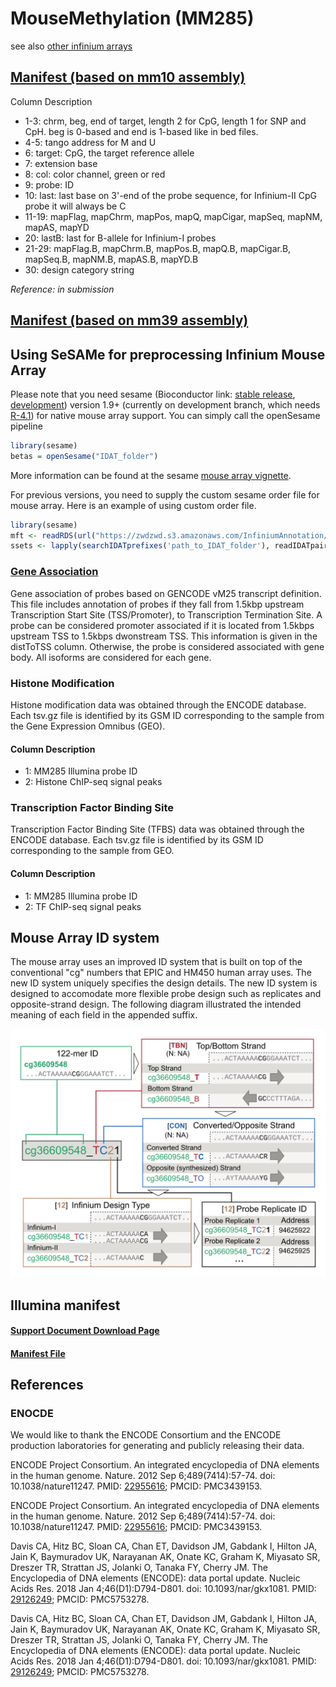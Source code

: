 # MouseMethylation (MM285)

see also [other infinium arrays](README.md)

## [Manifest (based on mm10 assembly)](https://zwdzwd.s3.amazonaws.com/InfiniumAnnotation/current/MM285/MM285.mm10.manifest.tsv.gz)

Column Description
- 1-3: chrm, beg, end of target, length 2 for CpG, length 1 for SNP and CpH. beg is 0-based and end is 1-based like in bed files.
- 4-5: tango address for M and U
- 6: target: CpG, the target reference allele
- 7: extension base
- 8: col: color channel, green or red
- 9: probe: ID
- 10: last: last base on 3'-end of the probe sequence, for Infinium-II CpG probe it will always be C
- 11-19: mapFlag, mapChrm, mapPos, mapQ, mapCigar, mapSeq, mapNM, mapAS, mapYD
- 20: lastB: last for B-allele for Infinium-I probes
- 21-29: mapFlag.B, mapChrm.B, mapPos.B, mapQ.B, mapCigar.B, mapSeq.B, mapNM.B, mapAS.B, mapYD.B
- 30: design category string

_Reference: in submission_

## [Manifest (based on mm39 assembly)](https://zwdzwd.s3.amazonaws.com/InfiniumAnnotation/current/MM285/MM285.mm39.manifest.tsv.gz)

## Using SeSAMe for preprocessing Infinium Mouse Array

Please note that you need sesame (Bioconductor link: [stable release](https://bioconductor.org/packages/release/bioc/html/sesame.html), [development](https://bioconductor.org/packages/devel/bioc/html/sesame.html)) version 1.9+ (currently on development branch, which needs [R-4.1](https://cran.r-project.org/bin/windows/base/rdevel.html)) for native mouse array support. You can simply call the openSesame pipeline

```R
library(sesame)
betas = openSesame("IDAT_folder")
```

More information can be found at the sesame [mouse array vignette](https://bioconductor.org/packages/devel/bioc/vignettes/sesame/inst/doc/mouse.html).

For previous versions, you need to supply the custom sesame order file for mouse array. Here is an example of using custom order file.

```R
library(sesame)
mft <- readRDS(url("https://zwdzwd.s3.amazonaws.com/InfiniumAnnotation/current/MM285/MM285.address.rds"))
ssets <- lapply(searchIDATprefixes('path_to_IDAT_folder'), readIDATpair, manifest=mft$ordering, controls=mft$controls, platform='MM285')
```

### [Gene Association](https://zwdzwd.s3.amazonaws.com/InfiniumAnnotation/current/MM285/MM285.mm10.manifest.gencode.vM25.tsv.gz)

Gene association of probes based on GENCODE vM25 transcript definition. This file includes annotation of probes if they fall from 1.5kbp upstream Transcription Start Site (TSS/Promoter), to Transcription Termination Site. A probe can be considered promoter associated if it is located from 1.5kbps upstream TSS to 1.5kbps dwonstream TSS. This information is given in the distToTSS column. Otherwise, the probe is considered associated with gene body. All isoforms are considered for each gene.

### Histone Modification 

Histone modification data was obtained through the ENCODE database. Each tsv.gz file is identified by its GSM ID corresponding to the sample from the Gene Expression Omnibus (GEO).
 
#### Column Description
- 1: MM285 Illumina probe ID
- 2: Histone ChIP-seq signal peaks

### Transcription Factor Binding Site 

Transcription Factor Binding Site (TFBS) data was obtained through the ENCODE database. Each tsv.gz file is identified by its GSM ID corresponding to the sample from GEO.

#### Column Description
- 1: MM285 Illumina probe ID
- 2: TF ChIP-seq signal peaks

## Mouse Array ID system

The mouse array uses an improved ID system that is built on top of the conventional "cg" numbers that EPIC and HM450 human array uses. The new ID system uniquely specifies the design details. The new ID system is designed to accomodate more flexible probe design such as replicates and opposite-strand design. The following diagram illustrated the intended meaning of each field in the appended suffix.

<img src="20210110_mouse_array_ID.png" alt="" width="660">

## Illumina manifest

#### [Support Document Download Page](https://support.illumina.com/downloads/infinium-mouse-methylation-manifest-file-csv.html)

#### [Manifest File](https://support.illumina.com/content/dam/illumina-support/documents/downloads/productfiles/mouse-methylation/Infinium%20Mouse%20Methylation%20v1.0%20A1%20GS%20Manifest%20File.csv)

## References

### ENOCDE 

We would like to thank the ENCODE Consortium and the ENCODE production laboratories for generating and publicly releasing their data.

ENCODE Project Consortium. An integrated encyclopedia of DNA elements in the human genome. Nature. 2012 Sep 6;489(7414):57-74. doi: 10.1038/nature11247. PMID: [22955616](https://pubmed.ncbi.nlm.nih.gov/22955616/); PMCID: PMC3439153.

ENCODE Project Consortium. An integrated encyclopedia of DNA elements in the human genome. Nature. 2012 Sep 6;489(7414):57-74. doi: 10.1038/nature11247. PMID: [22955616](https://www.ncbi.nlm.nih.gov/pmc/articles/PMC3439153/); PMCID: PMC3439153.

Davis CA, Hitz BC, Sloan CA, Chan ET, Davidson JM, Gabdank I, Hilton JA, Jain K, Baymuradov UK, Narayanan AK, Onate KC, Graham K, Miyasato SR, Dreszer TR, Strattan JS, Jolanki O, Tanaka FY, Cherry JM. The Encyclopedia of DNA elements (ENCODE): data portal update. Nucleic Acids Res. 2018 Jan 4;46(D1):D794-D801. doi: 10.1093/nar/gkx1081. PMID: [29126249](https://pubmed.ncbi.nlm.nih.gov/29126249/); PMCID: PMC5753278.

Davis CA, Hitz BC, Sloan CA, Chan ET, Davidson JM, Gabdank I, Hilton JA, Jain K, Baymuradov UK, Narayanan AK, Onate KC, Graham K, Miyasato SR, Dreszer TR, Strattan JS, Jolanki O, Tanaka FY, Cherry JM. The Encyclopedia of DNA elements (ENCODE): data portal update. Nucleic Acids Res. 2018 Jan 4;46(D1):D794-D801. doi: 10.1093/nar/gkx1081. PMID: [29126249](https://www.ncbi.nlm.nih.gov/pmc/articles/PMC5753278/); PMCID: PMC5753278.
